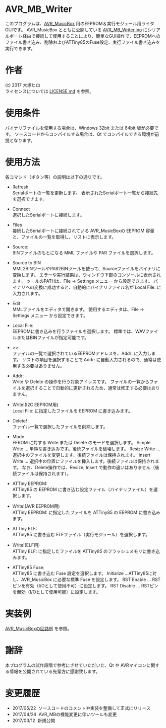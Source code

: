 # AVR_MB_Writer
このプログラムは、[AVR_MusicBox](https://github.com/hiro-otsuka/AVR_MusicBox/) 用のEEPROM＆実行モジュール用ライタGUIです。
AVR_MusicBox とともに公開している [AVR_MB_Writer.ino](https://github.com/hiro-otsuka/AVR_MusicBox/blob/master/tools/AVR_MB_Writer.ino)
にシリアルポート経由で接続して使用することにより、簡単なGUI操作で、EEPROMへのファイル書き込み、削除およびATTiny85のFuse設定、実行ファイル書き込みを実行できます。

# 作者
(c) 2017 大塚ヒロ <otsuk atmark purple.plala.or.jp>  
ライセンスについては [LICENSE.md](/license.md) を参照。

# 使用条件
バイナリファイルを使用する場合は、Windows 32bit または 64bit 版が必要です。
ソースコードからコンパイルする場合は、Qt でコンパイルできる環境が前提となります。

# 使用方法
各コマンド（ボタン等）の説明は以下の通りです。

* Refresh  
 Serialポートの一覧を更新します。
 表示されたSerialポート一覧から接続先を選択できます。

* Connect  
 選択したSerialポートに接続します。

* Files  
 接続したSerialポートに接続されている AVR_MusicBoxの EEPROM 容量と、ファイルの一覧を取得し、リストに表示します。

* Source:  
 BINファイルのもとになる MML ファイルや PAR ファイルを選択します。

* Source to BIN  
 MML2BINツールやPAR2BINツールを使って、Sourceファイルをバイナリに変換します。
 エラーや実行結果は、ウィンドウ下部のコンソールに表示されます。
 ツールのPATHは、File -> Settings メニュー から設定できます。
 バイナリへの変換に成功すると、自動的にバイナリファイル名が Local File: に入力されます。

* Edit  
 MMLファイルをエディタで開きます。
 使用するエディタは、File -> Settings メニュー から設定できます。

* Local File:  
 EEPROMに書き込みを行うファイルを選択します。
 標準では、WAVファイルまたはBINファイルが指定可能です。

* \>\>  
 ファイルの一覧で選択されているEEPROMアドレスを、Addr: に入力します。
 リストの項目を選択することで Addr: に自動入力されるので、通常は使用する必要はありません。

* Addr:  
 Write や Delete の操作を行う対象アドレスです。
 ファイルの一覧からファイルを選択することで自動的に更新されるため、通常は修正する必要はありません。

* Write!(I2C EEPROM用)  
 Local File: に指定したファイルを EEPROM に書き込みます。

* Delete!  
 ファイル一覧で選択したファイルを削除します。

* Mode  
 EEROM に対する Write または Delete のモードを選択します。
  Simple Write ... 単純な書き込みです。後続ファイルを破壊します。
  Resize Write ... 選択中のファイルを変更します。後続ファイルは保持されます。
  Insert Write ... 選択中の位置にファイルを挿入します。後続ファイルは保持されます。
 なお、Delete操作では、Resize, Insert で動作の違いはありません（後続ファイルは保持されます）。

* ATTiny EEPROM:  
 ATTiny85 の EEPROM に書き込む設定ファイル（バイナリファイル）を選択します。

* Write!(AVR EEPROM用)  
 ATTiny EEPROM: に指定したファイルを ATTiny85 の EEPROM に書き込みます。

* ATTiny ELF:  
 ATTiny85 に書き込む ELFファイル（実行モジュール）を選択します。

* Write!(ELF用)  
 ATTiny ELF: に指定したファイルを ATTiny85 のフラッシュメモリに書き込みます。

* ATTiny85 Fuse:  
 ATTiny85 に書き込む Fuse 設定を選択します。
  Initialize ...ATTiny85に対し、AVR_MusicBox に必要な標準 Fuse を設定します。
  RST Enable ... RSTピンを有効（I/Oとして使用不可）に設定します。
  RST Disable ... RSTピンを無効（I/Oとして使用可能）に設定します。

# 実装例  
 [AVR_MusicBoxの回路例](https://github.com/hiro-otsuka/AVR_MusicBox/tree/master/circuits) を参照。

# 謝辞
本プログラムの試作段階で参考にさせていただいた、Qt や AVRマイコンに関する情報を公開されている先輩方に感謝致します。

# 変更履歴

* 2017/05/22  ソースコードのコメントや実装を整備して正式にリリース
* 2017/04/24  AVR_MBの機能変更に伴いツールも変更
* 2017/03/12  新規公開

